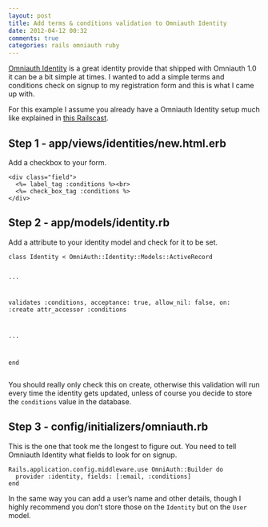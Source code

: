 ```yaml
---
layout: post
title: Add terms & conditions validation to Omniauth Identity
date: 2012-04-12 00:32
comments: true
categories: rails omniauth ruby
---
```



<div class="entry-content"><p><a href="https://github.com/intridea/omniauth-identity">Omniauth Identity</a> is a great identity provide that shipped with Omniauth 1.0 it can be a bit simple at times. I wanted to add a simple terms and conditions check on signup to my registration form and this is what I came up with.</p>

<p>For this example I assume you already have a Omniauth Identity setup much like explained in <a href="http://railscasts.com/episodes/304-omniauth-identity">this Railscast</a>.</p>

<h2>Step 1 - app/views/identities/new.html.erb</h2>

<p>Add a checkbox to your form.</p>

<div><script src='https://gist.github.com/2368233.js'></script>
<noscript><pre><code>&lt;div class=&quot;field&quot;&gt;
  &lt;%= label_tag :conditions %&gt;&lt;br&gt;
  &lt;%= check_box_tag :conditions %&gt;
&lt;/div&gt;</code></pre></noscript></div>

<!-- more -->

<h2>Step 2 - app/models/identity.rb</h2>

<p>Add a attribute to your identity model and check for it to be set.</p>

<div><script src="https://gist.github.com/3859506.js"></script>
<noscript><pre><code>class Identity &lt; OmniAuth::Identity::Models::ActiveRecord

  ...

  validates :conditions, acceptance: true, allow_nil: false, on: :create
  attr_accessor :conditions

  ...

end</code></pre></noscript></div>


<p>You should really only check this on create, otherwise this validation will run every time the identity gets updated, unless of course you decide to store the <code>conditions</code> value in the database.</p>

<h2>Step 3 - config/initializers/omniauth.rb</h2>

<p>This is the one that took me the longest to figure out. You need to tell Omniauth Identity what fields to look for on signup.</p>

<div><script src="https://gist.github.com/3859517.js"></script>
<noscript><pre><code>Rails.application.config.middleware.use OmniAuth::Builder do
  provider :identity, fields: [:email, :conditions]
end</code></pre></noscript></div>


<p>In the same way you can add a user&#8217;s name and other details, though I highly recommend you don&#8217;t store those on the <code>Identity</code> but on the <code>User</code> model.</p>
</div>
